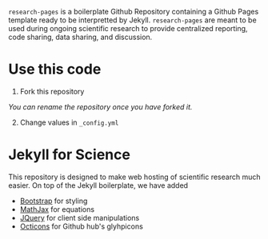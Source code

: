 ``research-pages`` is a boilerplate Github Repository containing a Github Pages template ready to be interpretted by Jekyll.  ``research-pages`` are meant to be used during ongoing scientific research to provide centralized reporting, code sharing, data sharing, and discussion.

# Use this code

1. Fork this repository

  *You can rename the repository once you have forked it.*

2. Change values in ``_config.yml``

# Jekyll for Science

This repository is designed to make web hosting of scientific research much easier.  On top of the Jekyll boilerplate, we have added

* [Bootstrap](http://getbootstrap.com) for styling
* [MathJax](www.mathjax.org) for equations
* [JQuery](www.jquery.com) for client side manipulations
* [Octicons](https://octicons.github.com/) for Github hub's glyhpicons
